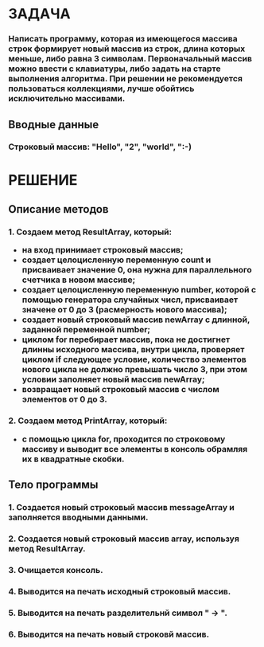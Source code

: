 <h1> ЗАДАЧА</h1>
<h3>
</**> Написать программу, которая из имеющегося массива строк формирует 
новый массив из строк, длина которых меньше, либо равна 3 символам. 
Первоначальный массив можно ввести с клавиатуры, либо задать на старте 
выполнения алгоритма. При решении не рекомендуется пользоваться коллекциями, 
лучше обойтись исключительно массивами. 
</h3>
<h2>Вводные данные</h2>
<h3>Строковый массив: "Hello", "2", "world", ":-)</h3>
<h1>РЕШЕНИЕ</h1>
<h2>Описание методов</h2>
<h3>1. Создаем метод ResultArray, который:

* на вход принимает строковый массив;
* создает целоцисленную переменную count и присваивает значение 0, она нужна для параллельного счетчика в новом массиве;
* создает целоцисленную переменную number, которой с помощью генератора случайных числ, присваивает значене от 0 до 3 (расмерность нового массива);
* создает новый строковый массив newArray с длинной, заданной переменной number;
* циклом for перебирает массив, пока не достигнет длинны исходного массива, внутри цикла, проверяет циклом if следующее условие, количество элементов нового цикла не должно превышать число 3, при этом условии заполняет новый массив newArray;
* возвращает новый строковый массив с числом элементов от 0 до 3.

<h3>2. Создаем метод PrintArray, который:

* с помощью цикла for, проходится по строковому массиву и выводит все элементы в консоль обрамляя их в квадратные скобки.

<h2>Тело программы</h2>

<h3>1. Создается новый строковый массив messageArray и заполняется вводными данными.
<h3>2. Создается новый строковый массив array, используя метод ResultArray.
<h3>3. Очищается консоль.
<h3>4. Выводится на печать исходный строковый массив.
<h3>5. Выводится на печать разделительнй символ " -> ".
<h3>6. Выводится на печать новый строковй массив.